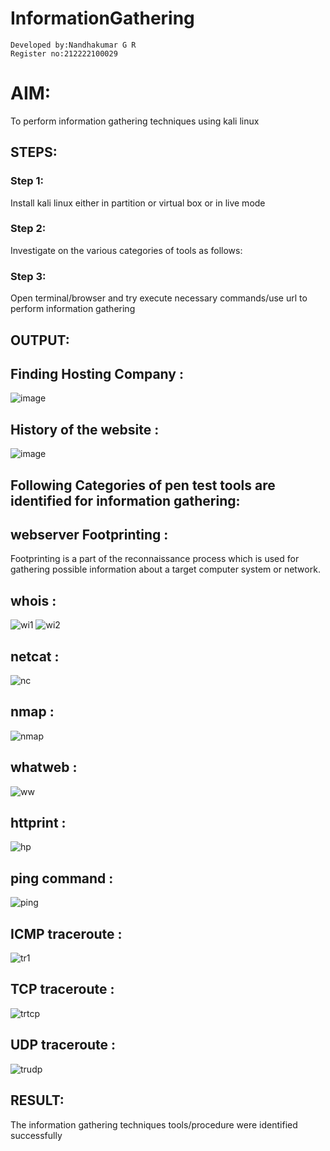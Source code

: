 # InformationGathering
```
Developed by:Nandhakumar G R
Register no:212222100029
```
# AIM:
To perform information gathering techniques using kali linux 

## STEPS:
### Step 1:
Install kali linux either in partition or virtual box or in live mode

### Step 2:
Investigate on the various categories of tools as follows:

### Step 3:
Open terminal/browser and try execute necessary commands/use url to perform information gathering

## OUTPUT:
## Finding Hosting Company :
![image](https://github.com/Reebak04/InformationGathering/assets/118364993/90d1a4b1-7c61-409b-988e-86a2def2e2d6)
## History of the website :
![image](https://github.com/Reebak04/InformationGathering/assets/118364993/cceb386f-2da9-48fb-8a1b-b0376f43c776)

## Following Categories of pen test tools are identified for information gathering: 

## webserver Footprinting :
Footprinting is a part of the reconnaissance process which is used for gathering possible information about a target computer system or network.

## whois :
![wi1](https://github.com/Reebak04/InformationGathering/assets/118364993/61aca188-1458-4cd6-abc9-4611d0507241)
![wi2](https://github.com/Reebak04/InformationGathering/assets/118364993/9b4dd80f-2112-426d-b154-0be571946ce2)
## netcat :
![nc](https://github.com/Reebak04/InformationGathering/assets/118364993/a119fd70-0d8c-4082-be04-9f6d67cf8f5f)
## nmap :
![nmap](https://github.com/Reebak04/InformationGathering/assets/118364993/59fb81bd-00af-4ccd-a998-30e59ef82a74)
## whatweb :
![ww](https://github.com/Reebak04/InformationGathering/assets/118364993/0e6e7c8d-ab24-4322-a8d7-38b003bd8eeb)
## httprint :
![hp](https://github.com/Reebak04/InformationGathering/assets/118364993/440be1c6-b34f-4084-ae55-801c5d4cd123)
## ping command :
![ping](https://github.com/Reebak04/InformationGathering/assets/118364993/8ab8e8fe-558c-4951-9715-88e2d37252e7)
## ICMP traceroute :
![tr1](https://github.com/Reebak04/InformationGathering/assets/118364993/ab5a25f4-be3a-4e60-ab2d-39717d9e126e)
## TCP traceroute :
![trtcp](https://github.com/Reebak04/InformationGathering/assets/118364993/1462bf8d-f5b5-45ee-a845-1b7e5a2a5fcd)
## UDP traceroute :
![trudp](https://github.com/Reebak04/InformationGathering/assets/118364993/4cda35dd-5e10-465b-9507-ac49ddf5022a)


## RESULT:
The information gathering techniques tools/procedure were  identified successfully

